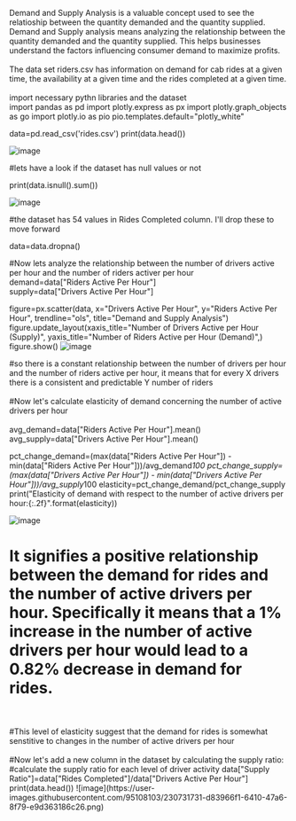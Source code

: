 Demand and Supply Analysis is a valuable concept used to see the relatioship between the quantity demanded and the quantity supplied.  Demand and Supply analysis means analyzing the relationship between the quantity demanded and the quantity supplied.  This helps businesses understand the factors influencing consumer demand to maximize profits.
<br>
<br>
The data set riders.csv has information on demand for cab rides at a given time, the availability at a given time and the rides completed at a given time.
<br>
<br>
import necessary pythn libraries and the dataset
<br>
import pandas as pd
import plotly.express as px
import plotly.graph_objects as go
import plotly.io as pio
pio.templates.default="plotly_white"

data=pd.read_csv('rides.csv')
print(data.head())

![image](https://user-images.githubusercontent.com/95108103/230728379-a07b7631-31ea-4b2f-87b5-9a535bfe8a54.png)

#lets have a look if the dataset has null values or not

print(data.isnull().sum())

![image](https://user-images.githubusercontent.com/95108103/230728658-eda513c4-e9fb-4d7a-9fb5-70836e14e3b7.png)


#the dataset has 54 values in Rides Completed column.  I'll drop these to move forward

data=data.dropna()

#Now lets analyze the relationship between the number of drivers active per hour and the number of riders activer per hour 
<br>
demand=data["Riders Active Per Hour"]
<br>
supply=data["Drivers Active Per Hour"]

figure=px.scatter(data, x="Drivers Active Per Hour", y="Riders Active Per Hour", trendline="ols", title="Demand and Supply Analysis")
figure.update_layout(xaxis_title="Number of Drivers Active per Hour (Supply)", yaxis_title="Number of Riders Active per Hour (Demand)",)
figure.show()
![image](https://user-images.githubusercontent.com/95108103/230728734-2bc6e5ad-3890-4e9c-9f63-5edf79a574ab.png)

#so there is a constant relationship between the number of drivers per hour and the number of riders active per hour, it means that for every X  drivers there is a consistent and predictable Y number of riders
<br>
<br>
#Now let's calculate elasticity of demand concerning the number of active drivers per hour
<br>
<br>
avg_demand=data["Riders Active Per Hour"].mean()
<br>
avg_supply=data["Drivers Active Per Hour"].mean()

pct_change_demand=(max(data["Riders Active Per Hour"]) - min(data["Riders Active Per Hour"]))/avg_demand*100
pct_change_supply=(max(data["Drivers Active Per Hour"]) - min(data["Drivers Active Per Hour"]))/avg_supply*100
elasticity=pct_change_demand/pct_change_supply
print("Elasticity of demand with respect to the number of active drivers per hour:{:.2f}".format(elasticity))

![image](https://user-images.githubusercontent.com/95108103/230729070-ecbacadf-5428-4273-9435-b56e31d22094.png)

# It signifies a positive relationship between the demand for rides and the number of active drivers per hour.  Specifically it means that a 1% increase in the number of active drivers per hour would lead to a 0.82% decrease in demand for rides.
<br>
<br>
#This level of elasticity suggest that the demand for rides is somewhat senstitive to changes in the number of active drivers per hour
<br>
<br>
#Now let's add a new column in the dataset by calculating the supply ratio:
#calculate the supply ratio for each level of driver activity
data["Supply Ratio"]=data["Rides Completed"]/data["Drivers Active Per Hour"]
print(data.head())
![image](https://user-images.githubusercontent.com/95108103/230731731-d83966f1-6410-47a6-8f79-e9d363186c26.png)



